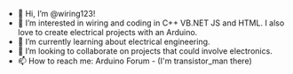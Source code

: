 - 👋 Hi, I’m @wiring123!
- 👀 I’m interested in wiring and coding in C++ VB.NET JS and HTML. I also love to create electrical projects with an Arduino.
- 🌱 I’m currently learning about electrical engineering.
- 💞️ I’m looking to collaborate on projects that could involve electronics.
- 📫 How to reach me: Arduino Forum - (I'm transistor_man there)

<!---
wiring123/wiring123 is a ✨ special ✨ repository because its `README.md` (this file) appears on your GitHub profile.
You can click the Preview link to take a look at your changes.
--->
